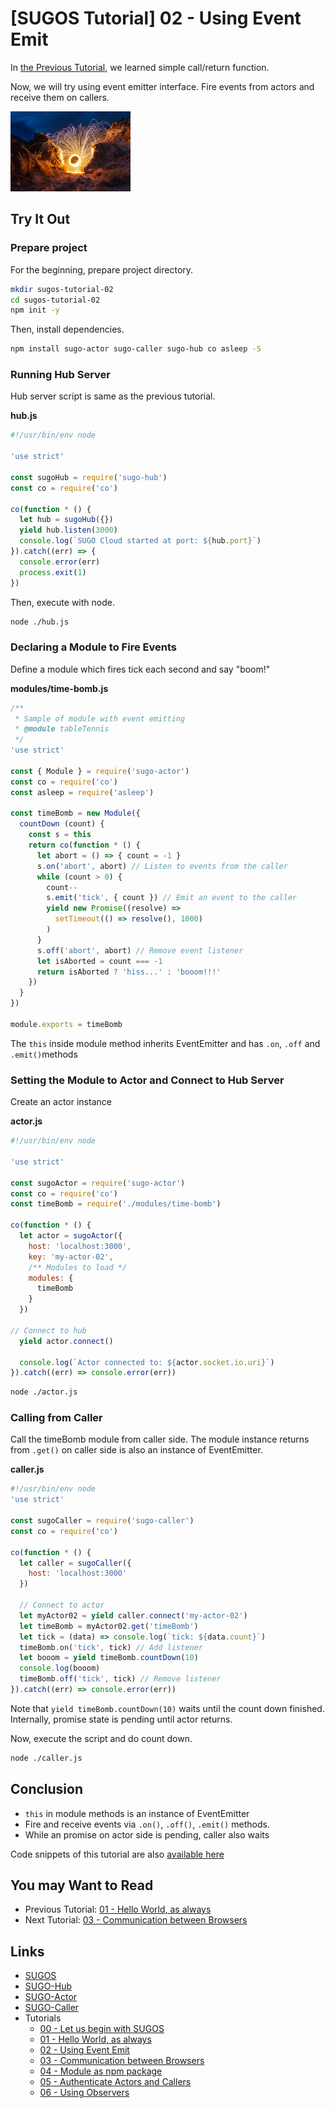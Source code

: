 # [SUGOS Tutorial] 02 - Using Event Emit

In [the Previous Tutorial](https://github.com/realglobe-Inc/sugos-tutorial/blob/master/dist/markdown/en/01%20-%20Hello%20World%2C%20as%20always.md), we learned simple call/return function.

Now, we will try using event emitter interface.
Fire events from actors and receive them on callers.


<a href="https://github.com/realglobe-Inc/sugos-tutorial/blob/master/dist/markdown/en/02%20-%20Using%20Event%20Emit.md">
  <img src="../../images/eyecatch-event-emit.jpg"
       alt="eyecatch"
       height="128"
       style="height:128px"
  /></a>



## Try It Out

### Prepare project

For the beginning, prepare project directory.

```bash
mkdir sugos-tutorial-02
cd sugos-tutorial-02
npm init -y

```

Then, install dependencies.

```bash
npm install sugo-actor sugo-caller sugo-hub co asleep -S
```

### Running Hub Server

Hub server script is same as the previous tutorial.

**hub.js**
```javascript
#!/usr/bin/env node

'use strict'

const sugoHub = require('sugo-hub')
const co = require('co')

co(function * () {
  let hub = sugoHub({})
  yield hub.listen(3000)
  console.log(`SUGO Cloud started at port: ${hub.port}`)
}).catch((err) => {
  console.error(err)
  process.exit(1)
})

```

Then, execute with node.

```bash
node ./hub.js
```

### Declaring a Module to Fire Events

Define a module which fires tick each second and say "boom!"

**modules/time-bomb.js**
```javascript
/**
 * Sample of module with event emitting
 * @module tableTennis
 */
'use strict'

const { Module } = require('sugo-actor')
const co = require('co')
const asleep = require('asleep')

const timeBomb = new Module({
  countDown (count) {
    const s = this
    return co(function * () {
      let abort = () => { count = -1 }
      s.on('abort', abort) // Listen to events from the caller
      while (count > 0) {
        count--
        s.emit('tick', { count }) // Emit an event to the caller
        yield new Promise((resolve) =>
          setTimeout(() => resolve(), 1000)
        )
      }
      s.off('abort', abort) // Remove event listener
      let isAborted = count === -1
      return isAborted ? 'hiss...' : 'booom!!!'
    })
  }
})

module.exports = timeBomb

```

The `this` inside module method inherits EventEmitter and has `.on`, `.off` and `.emit()`methods


### Setting the Module to Actor and Connect to Hub Server

Create an actor instance

**actor.js**
```javascript
#!/usr/bin/env node

'use strict'

const sugoActor = require('sugo-actor')
const co = require('co')
const timeBomb = require('./modules/time-bomb')

co(function * () {
  let actor = sugoActor({
    host: 'localhost:3000',
    key: 'my-actor-02',
    /** Modules to load */
    modules: {
      timeBomb
    }
  })

// Connect to hub
  yield actor.connect()

  console.log(`Actor connected to: ${actor.socket.io.uri}`)
}).catch((err) => console.error(err))

```

```bash
node ./actor.js
```

### Calling from Caller

Call the timeBomb module from caller side.
The module instance returns from `.get()` on caller side is also an instance of EventEmitter.

**caller.js**
```javascript
#!/usr/bin/env node
'use strict'

const sugoCaller = require('sugo-caller')
const co = require('co')

co(function * () {
  let caller = sugoCaller({
    host: 'localhost:3000'
  })

  // Connect to actor
  let myActor02 = yield caller.connect('my-actor-02')
  let timeBomb = myActor02.get('timeBomb')
  let tick = (data) => console.log(`tick: ${data.count}`)
  timeBomb.on('tick', tick) // Add listener
  let booom = yield timeBomb.countDown(10)
  console.log(booom)
  timeBomb.off('tick', tick) // Remove listener
}).catch((err) => console.error(err))

```

Note that `yield timeBomb.countDown(10)` waits until the count down finished.
Internally, promise state is pending until actor returns.

Now, execute the script and do count down.

```bash
node ./caller.js
```

## Conclusion


+ `this` in module methods is an instance of EventEmitter
+ Fire and receive events via `.on()`, `.off()`, `.emit()` methods.
+ While an promise on actor side is pending, caller also waits

Code snippets of this tutorial are also [available here](https://github.com/realglobe-Inc/sugos-tutorial/tree/master/example/tutorial-02)



## You may Want to Read

+ Previous Tutorial: [01 - Hello World, as always](https://github.com/realglobe-Inc/sugos-tutorial/blob/master/dist/markdown/en/01%20-%20Hello%20World%2C%20as%20always.md)
+ Next Tutorial: [03 - Communication between Browsers](https://github.com/realglobe-Inc/sugos-tutorial/blob/master/dist/markdown/en/03%20-%20Communication%20between%20Browsers.md)

## Links

+ [SUGOS](https://github.com/realglobe-Inc/sugos)
+ [SUGO-Hub](https://github.com/realglobe-Inc/sugo-hub)
+ [SUGO-Actor](https://github.com/realglobe-Inc/sugo-actor)
+ [SUGO-Caller](https://github.com/realglobe-Inc/sugo-caller)
+ Tutorials
  + [00 - Let us begin with SUGOS](https://github.com/realglobe-Inc/sugos-tutorial/blob/master/dist/markdown/en/00%20-%20Let%20us%20begin%20with%20SUGOS.md)
  + [01 - Hello World, as always](https://github.com/realglobe-Inc/sugos-tutorial/blob/master/dist/markdown/en/01%20-%20Hello%20World%2C%20as%20always.md)
  + [02 - Using Event Emit](https://github.com/realglobe-Inc/sugos-tutorial/blob/master/dist/markdown/en/02%20-%20Using%20Event%20Emit.md)
  + [03 - Communication between Browsers](https://github.com/realglobe-Inc/sugos-tutorial/blob/master/dist/markdown/en/03%20-%20Communication%20between%20Browsers.md)
  + [04 - Module as npm package](https://github.com/realglobe-Inc/sugos-tutorial/blob/master/dist/markdown/en/04%20-%20Module%20as%20npm%20package.md)
  + [05 - Authenticate Actors and Callers](https://github.com/realglobe-Inc/sugos-tutorial/blob/master/dist/markdown/en/05%20-%20Authenticate%20Actors%20and%20Callers.md)
  + [06 - Using Observers](https://github.com/realglobe-Inc/sugos-tutorial/blob/master/dist/markdown/en/06%20-%20Using%20Observers.md)
